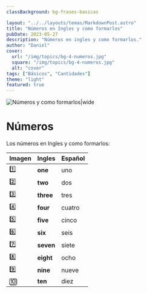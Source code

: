```yaml
---
classBackground: bg-frases-basicas

layout: "../../layouts/temas/MarkdownPost.astro"
title: "Números en Ingles y como formarlos"
pubDate: 2023-05-27
description: "Números en ingles y como formarlos."
author: "Daniel"
cover:
  url: "/img/topics/bg-4-numeros.jpg"
  square: "/img/topics/bg-4-numeros.jpg"
  alt: "cover"
tags: ["Básicos", "Cantidades"]
theme: "light"
featured: true
---
```


![Números y como formarlos|wide](/img/topics/bg-4-numeros.jpg)

# Números

Los números en Ingles y como formarlos:

| Imagen | Ingles    | Español |
| ------ | --------- | ------- |
| 1️⃣     | **one**   | uno     |
| 2️⃣     | **two**   | dos     |
| 3️⃣     | **three** | tres    |
| 4️⃣     | **four**  | cuatro  |
| 5️⃣     | **five**  | cinco   |
| 6️⃣     | **six**   | seis    |
| 7️⃣     | **seven** | siete   |
| 8️⃣     | **eight** | ocho    |
| 9️⃣     | **nine**  | nueve   |
| 🔟     | **ten**   | diez    |
